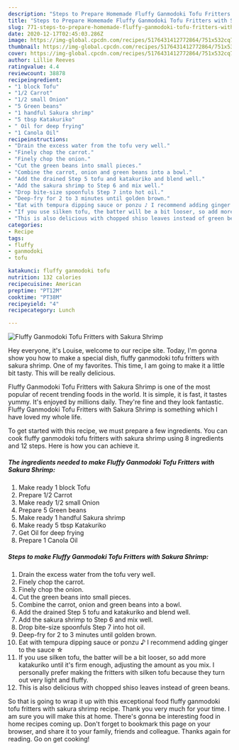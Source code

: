 ```yaml
---
description: "Steps to Prepare Homemade Fluffy Ganmodoki Tofu Fritters with Sakura Shrimp"
title: "Steps to Prepare Homemade Fluffy Ganmodoki Tofu Fritters with Sakura Shrimp"
slug: 771-steps-to-prepare-homemade-fluffy-ganmodoki-tofu-fritters-with-sakura-shrimp
date: 2020-12-17T02:45:03.286Z
image: https://img-global.cpcdn.com/recipes/5176431412772864/751x532cq70/fluffy-ganmodoki-tofu-fritters-with-sakura-shrimp-recipe-main-photo.jpg
thumbnail: https://img-global.cpcdn.com/recipes/5176431412772864/751x532cq70/fluffy-ganmodoki-tofu-fritters-with-sakura-shrimp-recipe-main-photo.jpg
cover: https://img-global.cpcdn.com/recipes/5176431412772864/751x532cq70/fluffy-ganmodoki-tofu-fritters-with-sakura-shrimp-recipe-main-photo.jpg
author: Lillie Reeves
ratingvalue: 4.4
reviewcount: 38878
recipeingredient:
- "1 block Tofu"
- "1/2 Carrot"
- "1/2 small Onion"
- "5 Green beans"
- "1 handful Sakura shrimp"
- "5 tbsp Katakuriko"
- " Oil for deep frying"
- "1 Canola Oil"
recipeinstructions:
- "Drain the excess water from the tofu very well."
- "Finely chop the carrot."
- "Finely chop the onion."
- "Cut the green beans into small pieces."
- "Combine the carrot, onion and green beans into a bowl."
- "Add the drained Step 5 tofu and katakuriko and blend well."
- "Add the sakura shrimp to Step 6 and mix well."
- "Drop bite-size spoonfuls Step 7 into hot oil."
- "Deep-fry for 2 to 3 minutes until golden brown."
- "Eat with tempura dipping sauce or ponzu ♪ I recommend adding ginger to the sauce ☆"
- "If you use silken tofu, the batter will be a bit looser, so add more katakuriko until it&#39;s firm enough, adjusting the amount as you mix. I personally prefer making the fritters with silken tofu because they turn out very light and fluffy."
- "This is also delicious with chopped shiso leaves instead of green beans."
categories:
- Recipe
tags:
- fluffy
- ganmodoki
- tofu

katakunci: fluffy ganmodoki tofu 
nutrition: 132 calories
recipecuisine: American
preptime: "PT12M"
cooktime: "PT38M"
recipeyield: "4"
recipecategory: Lunch

---
```



![Fluffy Ganmodoki Tofu Fritters with Sakura Shrimp](https://img-global.cpcdn.com/recipes/5176431412772864/751x532cq70/fluffy-ganmodoki-tofu-fritters-with-sakura-shrimp-recipe-main-photo.jpg)

Hey everyone, it's Louise, welcome to our recipe site. Today, I'm gonna show you how to make a special dish, fluffy ganmodoki tofu fritters with sakura shrimp. One of my favorites. This time, I am going to make it a little bit tasty. This will be really delicious.

Fluffy Ganmodoki Tofu Fritters with Sakura Shrimp is one of the most popular of recent trending foods in the world. It is simple, it is fast, it tastes yummy. It's enjoyed by millions daily. They're fine and they look fantastic. Fluffy Ganmodoki Tofu Fritters with Sakura Shrimp is something which I have loved my whole life.




To get started with this recipe, we must prepare a few ingredients. You can cook fluffy ganmodoki tofu fritters with sakura shrimp using 8 ingredients and 12 steps. Here is how you can achieve it.

<!--inarticleads1-->

##### The ingredients needed to make Fluffy Ganmodoki Tofu Fritters with Sakura Shrimp:

1. Make ready 1 block Tofu
1. Prepare 1/2 Carrot
1. Make ready 1/2 small Onion
1. Prepare 5 Green beans
1. Make ready 1 handful Sakura shrimp
1. Make ready 5 tbsp Katakuriko
1. Get  Oil for deep frying
1. Prepare 1 Canola Oil




<!--inarticleads2-->

##### Steps to make Fluffy Ganmodoki Tofu Fritters with Sakura Shrimp:

1. Drain the excess water from the tofu very well.
1. Finely chop the carrot.
1. Finely chop the onion.
1. Cut the green beans into small pieces.
1. Combine the carrot, onion and green beans into a bowl.
1. Add the drained Step 5 tofu and katakuriko and blend well.
1. Add the sakura shrimp to Step 6 and mix well.
1. Drop bite-size spoonfuls Step 7 into hot oil.
1. Deep-fry for 2 to 3 minutes until golden brown.
1. Eat with tempura dipping sauce or ponzu ♪ I recommend adding ginger to the sauce ☆
1. If you use silken tofu, the batter will be a bit looser, so add more katakuriko until it&#39;s firm enough, adjusting the amount as you mix. I personally prefer making the fritters with silken tofu because they turn out very light and fluffy.
1. This is also delicious with chopped shiso leaves instead of green beans.




So that is going to wrap it up with this exceptional food fluffy ganmodoki tofu fritters with sakura shrimp recipe. Thank you very much for your time. I am sure you will make this at home. There's gonna be interesting food in home recipes coming up. Don't forget to bookmark this page on your browser, and share it to your family, friends and colleague. Thanks again for reading. Go on get cooking!
